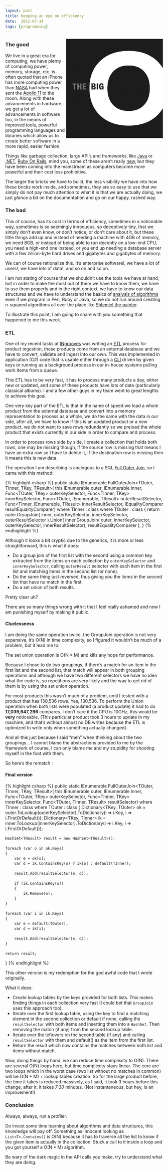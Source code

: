```yaml
---
layout: post
title: Keeping an eye on efficiency
date:  2012-07-14
tags: [programming]
---
```


<img style="float: right" src="/assets/images/big-o.png" />

### The good

We live in a great era for computing, we have plenty of computing power, memory,
storage, etc, is often quoted that an iPhone has more computing power than
[NASA](http://www.nasa.gov/) had when they sent the [Apollo
11](http://en.wikipedia.org/wiki/Apollo_11) to the moon. Along with these
advancements in hardware, we get a lot of advancements in software too, in the
means of improved tools, powerful programming languages and libraries which
allow us to create better software in a more rapid, easier fashion.

Things like garbage collection, large API’s and frameworks, like
[Java](http://docs.oracle.com/javase/6/docs/api/) or
[.NET](http://www.microsoft.com/net), [Ruby On Rails](http://rubyonrails.org/),
mind you, some of these aren’t really
[new](http://en.wikipedia.org/wiki/Garbage_collection_\(computer_science\)), but
they have been coming into the mainstream as computers become more powerful and
their cost less prohibitive.

The larger the bricks we have to build, the less visibility we have into
how these bricks work inside, and sometimes, they are so easy to use
that we simply do not pay much attention to what it is that we are
actually doing, we just *glance* a bit on the documentation and go on
our happy, rushed way.

### The bad

This of course, has its cost in terms of efficiency, sometimes in a
noticeable way, sometimes is so seemingly innocuous, so deceptively
tiny, that we simply don’t even know, or don’t notice, or don’t care
about it, but these little things add up and instead of needing a
machine with 4GB of memory, we need 8GB, or instead of being able to run
decently on a low-end CPU, you need a high-end one instead, or you end
up needing a database server with a few zillion-byte hard drives and
gigabytes and gigabytes of memory.

We can of course rationalize this. It’s enterprise software\!, we have a
lot of users\!, we have lots of data\!, and so on and so on.

I am not stating of course that we shouldn’t use the tools we have at
hand, but in order to make the most out of them we have to know them, we
have to use them properly and in the right context, we have to know our
data structures and we have to understand the basics of [analysis of
algorithms](http://en.wikipedia.org/wiki/Analysis_of_algorithms) even if
we program in Perl, Ruby or Java, so we do not run around creating
n-squared algorithms all over the place like [Shlemiel the
painter](http://www.joelonsoftware.com/articles/fog0000000319.html).

To illustrate this point, I am going to share with you something that
happened to me this week.

### ETL

One of my recent tasks at [INgrooves](http://www.ingrooves.com) was
writing an [ETL](http://en.wikipedia.org/wiki/Extract,_transform,_load)
process for product ingestion, these products come from an external
database and we have to convert, validate and ingest into our own. This
was implemented in application (C\#) code that is usable either through
a [CLI](http://en.wikipedia.org/wiki/Command-line_interface) driven by
given keys or running as a background process in our in-house systems
pulling work items from a queue.

This ETL has to be very fast, it has to process many products a day,
either new or updated, and some of these products have lots of data
(particularly classical albums). I and a few other guys in my team went
to great lengths to achieve this goal.

One very key part of the ETL is that in the name of speed we load a
whole product from the external database and convert into a memory
representation to process as a whole, we do the same with the data in
our side, after all, we have to know if this is an updated product or a
new product, we do not want to save rows redundantly so we preload the
whole product that exists currently in our side in order to compare and
process.

In order to process rows side by side, I create a collection that holds
both rows, one may be missing though, if the source row is missing that
means I have an extra row so I have to delete it, if the destination row
is missing then it means this is new data.

The operation I am describing is analogous to a SQL [Full Outer
Join](http://en.wikipedia.org/wiki/Join_\(SQL\)), so I came with this
method:

{% highlight csharp %}
public static IEnumerable<TResult> FullOuterJoin<TOuter, TInner, TKey, TResult>(
    this IEnumerable<TOuter> outer,
    IEnumerable<TInner> inner,
    Func<TOuter, TKey> outerKeySelector,
    Func<TInner, TKey> innerKeySelector,
    Func<TOuter, IEnumerable<TInner>, TResult> outerResultSelector,
    Func<TInner, IEnumerable<TOuter>, TResult> innerResultSelector,
    IEqualityComparer<TResult> resultEqualityComparer)
    where TInner : class
    where TOuter : class
{
    return outer.GroupJoin(
               inner,
               outerKeySelector,
               innerKeySelector,
               outerResultSelector
           ).Union(
               inner.GroupJoin(
                   outer,
                   innerKeySelector,
                   outerKeySelector,
                   innerResultSelector),
               resultEqualityComparer
           );
}
{% endhighlight %}

Although it looks a bit cryptic due to the generics, it is more or less
straightforward, this is what it does:

- Do a group join of the first list with the second using a common key extracted from the items on each collection by `outerKeySelector` and `innerKeySelector`, calling `outerResult` selector with each item in the first list and matching items in the second list (or none).
- Do the same thing just reversed, thus giving you the items in the second list that have no match in the first.
- Do a set union of both results.

Pretty clear uh?

There are so many things wrong with it that I feel really ashamed and now I am punishing myself by making it public.

#### Cluelessness

I am doing the same operation twice, the GroupJoin operation is not very
expensive, it’s O(N) in time complexity, so I figured it wouldn’t be
much of a problem, but it lead me to:


The set union operation is O(N \* M) and kills any hope for
performance.

Because I chose to do two groupings, if there’s a match for an item in
the first list and the second list, that match will appear in both
grouping operations and although we have two different selectors we have
no idea what the code is, so repetitions are very likely and the way to
get rid of them is by using the set union operation.

For most products this wasn’t much of a problem, until I tested with a
product that has 130,536 rows. Yes, 130,536. To perform the Union
operation when both lists were populated (a product update) it had to do
**17,039,647,296** compares. I don’t care if the CPU is 10GHz, this
would be **very** noticeable. (This particular product took 3 hours to
update in my machine, and that’s without almost no DB writes because the
ETL is optimized to write only when something actually changed).

And all this just because I said “meh” when thinking about the two
groupings… I cannot blame the abstractions provided to me by the
framework of course, I can only blame me and my stupidity for shooting
myself in the foot with them.

So here’s the rematch :

#### Final version

{% highlight csharp %}
public static IEnumerable<TResult> FullOuterJoin<TOuter, TInner, TKey, TResult>(
    this IEnumerable<TOuter> outer,
    IEnumerable<TInner> inner,
    Func<TOuter, TKey> outerKeySelector,
    Func<TInner, TKey> innerKeySelector,
    Func<TOuter, TInner, TResult> resultSelector)
    where TInner : class
    where TOuter : class
{
    Dictionary<TKey, TOuter> ok = outer.ToLookup(outerKeySelector).ToDictionary(i => i.Key, i => i.FirstOrDefault());
    Dictionary<TKey, TInner> ik = inner.ToLookup(innerKeySelector).ToDictionary(i => i.Key, i => i.FirstOrDefault());

    HashSet<TResult> result = new HashSet<TResult>();

    foreach (var o in ok.Keys)
    {
        var e = ok[o];
        var d = ik.ContainsKey(o) ? ik[o] : default(TInner);

        result.Add(resultSelector(e, d));

        if (ik.ContainsKey(o))
        {
            ik.Remove(o);
        }
    }

    foreach (var i in ik.Keys)
    {
        var e = default(TOuter);
        var d = ik[i];

        result.Add(resultSelector(e, d));
    }

    return result;
}
{% endhighlight %}

This other version is my redemption for the god awful code that I wrote
originally.

What it does:

- Create lookup tables by the keys provided for both lists. This makes finding things in each collection very fast (I could bet that `GroupJoin` uses this approach too).
- Iterate over the first lookup table, using the key to find a matching element in the second collection or default if none, calling the `resultSelector` with both items and inserting them into a `HashSet`. Then removing the match (if any) from the second lookup table.
- Iterate over the leftovers on the second table (if any) and calling `resultSelector` with them and default() as the item from the first list.
- Return the result which now contains the matches between both list and items without match.

Now, doing things by hand, we can reduce time complexity to O(N). There are
several O(N) loops here, but time complexity stays linear. The core are two
loops which in the worst case (two list without no matches in common) will be
O(N + M) + lookup tables creation. So for the large product before, the time it
takes is reduced massively, as I said, it took 3 hours before this change, after
it, it takes *7:30* minutes. (Not instantaneous, but hey, is an improvement\!).

### Conclusion

Always, always, run a profiler.

Do invest some time learning about algorithms and data structures, this
knowledge will pay off. Something as innocent looking as
`List<T>.Contains()` is O(N) because it has to traverse all the
list to know if the given item is actually in the collection. Stuck a
call to it inside a loop and you got yourself a O(N \* M) algorithm.

Be wary of the dark magic in the API calls you make, try to understand
what they are doing.
